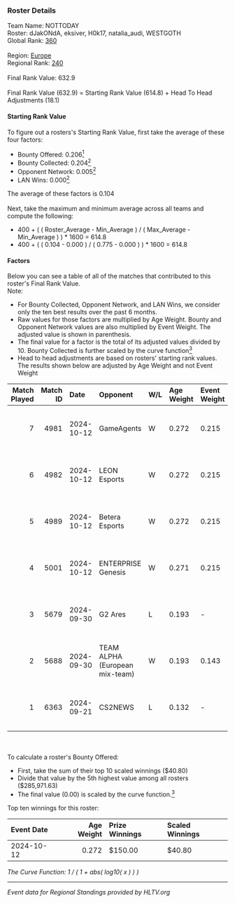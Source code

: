### Roster Details<br />
Team Name: NOTTODAY<br />
Roster: dJakONdA, eksiver, H0k17, natalia_audi, WESTGOTH<br />
Global Rank: [360](../../standings_global_2025_02_28.md)<br />
<br />
Region: [Europe]( ../../standings_europe_2025_02_28.md)<br />
Regional Rank: [240]( ../../standings_europe_2025_02_28.md)<br />
<br />
Final Rank Value:  632.9<br />
<br />
Final Rank Value (632.9) = Starting Rank Value (614.8) + Head To Head Adjustments (18.1)<br />

#### Starting Rank Value<br />
To figure out a rosters's Starting Rank Value, first take the average of these four factors:<br />
- Bounty Offered: 0.206[<sup>1</sup>](#table2)
- Bounty Collected: 0.204[<sup>2</sup>](#table1)
- Opponent Network: 0.005[<sup>2</sup>](#table1)
- LAN Wins: 0.000[<sup>2</sup>](#table1)

The average of these factors is 0.104<br />
<br />
Next, take the maximum and minimum average across all teams and compute the following:<br />
- 400 + ( ( Roster_Average - Min_Average ) / ( Max_Average - Min_Average ) ) * 1600 = 614.8
- 400 + ( ( 0.104 - 0.000 ) / ( 0.775 - 0.000 ) ) * 1600 = 614.8


#### Factors<br />
Below you can see a table of all of the matches that contributed to this roster's Final Rank Value.<br />
Note:<br />

- For Bounty Collected, Opponent Network, and LAN Wins, we consider only the ten best results over the past 6 months.
- Raw values for those factors are multiplied by Age Weight. Bounty and Opponent Network values are also multiplied by Event Weight. The adjusted value is shown in parenthesis.
- The final value for a factor is the total of its adjusted values divided by 10. Bounty Collected is further scaled by the curve function[<sup>3</sup>](#curveFunction)
- Head to head adjustments are based on rosters' starting rank values. The results shown below are adjusted by Age Weight and not Event Weight
<span id="table1"></span><br />


| Match Played | Match ID | Date       | Opponent                       | W/L | Age Weight | Event Weight | Bounty Collected | Opponent Network | LAN Wins  | H2H Adj. | Roster                                              |
| -: | -: | :- | :- | :- | :- | :- | :- | :- | :- | -: | :- |
|            7 |     4981 | 2024-10-12 | GameAgents                     | W   | 0.272      | 0.215        | 0.000 (0.000)    | 0.107 (0.006)    | 0 (0.000) |     4.36 | dJakONdA, eksiver, H0k17, natalia_audi, WESTGOTH    |
|            6 |     4982 | 2024-10-12 | LEON Esports                   | W   | 0.272      | 0.215        | 0.012 (0.001)    | 0.297 (0.017)    | 0 (0.000) |     6.25 | dJakONdA, eksiver, H0k17, natalia_audi, WESTGOTH    |
|            5 |     4989 | 2024-10-12 | Betera Esports                 | W   | 0.272      | 0.215        | 0.008 (0.000)    | 0.323 (0.019)    | 0 (0.000) |     5.90 | dJakONdA, eksiver, H0k17, natalia_audi, WESTGOTH    |
|            4 |     5001 | 2024-10-12 | ENTERPRISE Genesis             | W   | 0.271      | 0.215        | 0.002 (0.000)    | 0.193 (0.011)    | 0 (0.000) |     4.79 | dJakONdA, eksiver, H0k17, natalia_audi, WESTGOTH    |
|            3 |     5679 | 2024-09-30 | G2 Ares                        | L   | 0.193      | -            | -                | -                | -         |    -2.24 | drawreality, eksiver, H0k17, natalia_audi, WESTGOTH |
|            2 |     5688 | 2024-09-30 | TEAM ALPHA (European mix-team) | W   | 0.193      | 0.143        | 0.000 (0.000)    | 0.000 (0.000)    | 0 (0.000) |     1.41 | drawreality, eksiver, H0k17, natalia_audi, WESTGOTH |
|            1 |     6363 | 2024-09-21 | CS2NEWS                        | L   | 0.132      | -            | -                | -                | -         |    -2.41 | drawreality, eksiver, H0k17, natalia_audi, WESTGOTH |

<br />
<span id="table2"></span><br />
To calculate a roster's Bounty Offered:<br />

- First, take the sum of their top 10 scaled winnings ($40.80)
- Divide that value by the 5th highest value among all rosters ($285,971.63)
- The final value (0.00) is scaled by the curve function.[<sup>3</sup>](#curveFunction)

Top ten winnings for this roster:<br />

| Event Date | Age Weight | Prize Winnings | Scaled Winnings |
| :- | -: | :- | :- |
| 2024-10-12 |      0.272 | $150.00        | $40.80          |


<span id="curveFunction"></span>_The Curve Function: 1 / ( 1 + abs( log10( x ) ) )_<br />

---
_Event data for Regional Standings provided by HLTV.org_<br />
